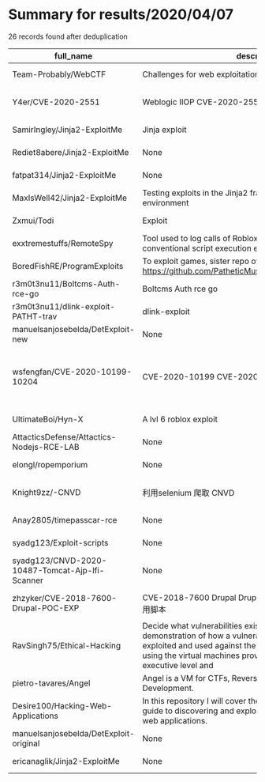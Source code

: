 
# Summary for results/2020/04/07
    
26 records found after deduplication

| full_name | description | html_url | matched_list | matched_count | pushed_at | size | stargazers_count | language | forks_count | vul_ids |
|-------------------------------------------------|------------------------------------------------------------------------------------------------------------------------------------------------------------------------------------------------------------------------------------------------------------------|--------------------------------------------------------------------|---------------------------------|-----------------|---------------------------|--------|--------------------|------------|---------------|--------------------------------------|
| Team-Probably/WebCTF | Challenges for web exploitation ctf 2019 | https://github.com/Team-Probably/WebCTF | ['exploit'] | 1 | 2020-04-07 12:21:58+00:00 | 12309 | 3 | CSS | 3 | [] |
| Y4er/CVE-2020-2551 | Weblogic IIOP CVE-2020-2551 | https://github.com/Y4er/CVE-2020-2551 | ['cve-2'] | 1 | 2020-04-07 03:32:24+00:00 | 49092 | 271 | Java | 73 | ['CVE-2020-2551'] |
| SamirIngley/Jinja2-ExploitMe | Jinja exploit | https://github.com/SamirIngley/Jinja2-ExploitMe | ['exploit'] | 1 | 2020-04-07 23:48:00+00:00 | 65 | 0 | HTML | 0 | [] |
| Rediet8abere/Jinja2-ExploitMe | None | https://github.com/Rediet8abere/Jinja2-ExploitMe | ['exploit'] | 1 | 2020-04-07 23:11:48+00:00 | 0 | 0 | | 0 | [] |
| fatpat314/Jinja2-ExploitMe | None | https://github.com/fatpat314/Jinja2-ExploitMe | ['exploit'] | 1 | 2020-04-07 23:16:16+00:00 | 0 | 0 | | 0 | [] |
| MaxIsWell42/Jinja2-ExploitMe | Testing exploits in the Jinja2 framework with a testing environment | https://github.com/MaxIsWell42/Jinja2-ExploitMe | ['exploit'] | 1 | 2020-04-07 23:09:57+00:00 | 0 | 0 | | 0 | [] |
| Zxmui/Todi | Exploit | https://github.com/Zxmui/Todi | ['exploit'] | 1 | 2020-04-07 21:47:41+00:00 | 14 | 0 | | 0 | [] |
| exxtremestuffs/RemoteSpy | Tool used to log calls of Roblox network objects; requires a conventional script execution exploit. | https://github.com/exxtremestuffs/RemoteSpy | ['exploit'] | 1 | 2020-04-07 20:14:54+00:00 | 7 | 0 | Lua | 0 | [] |
| BoredFishRE/ProgramExploits | To exploit games, sister repo of https://github.com/PatheticMustan/ProdigyMathGameHacking | https://github.com/BoredFishRE/ProgramExploits | ['exploit'] | 1 | 2020-04-07 16:42:49+00:00 | 2 | 0 | | 0 | [] |
| r3m0t3nu11/Boltcms-Auth-rce-go | Boltcms Auth rce go | https://github.com/r3m0t3nu11/Boltcms-Auth-rce-go | ['rce'] | 1 | 2020-04-07 16:16:04+00:00 | 2 | 0 | Go | 0 | [] |
| r3m0t3nu11/dlink-exploit-PATHT-trav | dlink-exploit | https://github.com/r3m0t3nu11/dlink-exploit-PATHT-trav | ['exploit'] | 1 | 2020-04-07 16:11:12+00:00 | 2 | 0 | Shell | 0 | [] |
| manuelsanjosebelda/DetExploit-new | None | https://github.com/manuelsanjosebelda/DetExploit-new | ['exploit'] | 1 | 2020-04-07 15:11:03+00:00 | 4903 | 1 | Python | 0 | [] |
| wsfengfan/CVE-2020-10199-10204 | CVE-2020-10199 CVE-2020-10204 Python POC | https://github.com/wsfengfan/CVE-2020-10199-10204 | ['cve poc', 'cve-2'] | 2 | 2020-04-07 13:56:17+00:00 | 9 | 20 | Python | 5 | ['CVE-2020-10199', 'CVE-2020-10204'] |
| UltimateBoi/Hyn-X | A lvl 6 roblox exploit | https://github.com/UltimateBoi/Hyn-X | ['exploit'] | 1 | 2020-04-07 11:07:42+00:00 | 0 | 0 | | 0 | [] |
| AttacticsDefense/Attactics-Nodejs-RCE-LAB | None | https://github.com/AttacticsDefense/Attactics-Nodejs-RCE-LAB | ['rce'] | 1 | 2020-04-07 10:29:26+00:00 | 45 | 0 | HTML | 0 | [] |
| elongl/ropemporium | None | https://github.com/elongl/ropemporium | ['exploit'] | 1 | 2020-04-07 16:58:11+00:00 | 2941 | 0 | Python | 0 | [] |
| Knight9zz/-CNVD | 利用selenium 爬取 CNVD | https://github.com/Knight9zz/-CNVD | ['cnvd-c OR cnvd-2 OR cnnvd-2'] | 1 | 2020-04-07 09:13:35+00:00 | 2 | 0 | Python | 0 | [] |
| Anay2805/timepasscar-rce | None | https://github.com/Anay2805/timepasscar-rce | ['rce'] | 1 | 2020-04-07 07:33:25+00:00 | 58 | 0 | JavaScript | 0 | [] |
| syadg123/Exploit-scripts | None | https://github.com/syadg123/Exploit-scripts | ['exploit'] | 1 | 2020-04-07 07:26:16+00:00 | 197 | 0 | Python | 0 | [] |
| syadg123/CNVD-2020-10487-Tomcat-Ajp-lfi-Scanner | None | https://github.com/syadg123/CNVD-2020-10487-Tomcat-Ajp-lfi-Scanner | ['cnvd-c OR cnvd-2 OR cnnvd-2'] | 1 | 2020-04-07 07:01:03+00:00 | 250 | 0 | Python | 0 | [] |
| zhzyker/CVE-2018-7600-Drupal-POC-EXP | CVE-2018-7600 Drupal Drupalgeddon 2 远程代码执行漏洞利用脚本 | https://github.com/zhzyker/CVE-2018-7600-Drupal-POC-EXP | ['cve poc', 'cve-2'] | 2 | 2020-04-07 06:58:29+00:00 | 4 | 4 | Python | 1 | ['CVE-2018-7600'] |
| RavSingh75/Ethical-Hacking | Decide what vulnerabilities exist on the network and provide a demonstration of how a vulnerability/vulnerabilities could be exploited and used against the company. Setup a network using the virtual machines provided for you. Provide an executive level and | https://github.com/RavSingh75/Ethical-Hacking | ['exploit'] | 1 | 2020-04-07 03:48:36+00:00 | 395 | 0 | | 0 | [] |
| pietro-tavares/Angel | Angel is a VM for CTFs, Reverse Engineering and Exploit Development. | https://github.com/pietro-tavares/Angel | ['exploit'] | 1 | 2020-04-07 05:44:57+00:00 | 2 | 0 | Shell | 0 | [] |
| Desire100/Hacking-Web-Applications | In this repository I will cover the basic theiory and practical guide to discovering and exploiting security imperfections in web applications. | https://github.com/Desire100/Hacking-Web-Applications | ['exploit'] | 1 | 2020-04-07 11:13:49+00:00 | 107 | 1 | | 0 | [] |
| manuelsanjosebelda/DetExploit-original | None | https://github.com/manuelsanjosebelda/DetExploit-original | ['exploit'] | 1 | 2020-04-07 09:40:04+00:00 | 4733 | 0 | Python | 0 | [] |
| ericanaglik/Jinja2-ExploitMe | None | https://github.com/ericanaglik/Jinja2-ExploitMe | ['exploit'] | 1 | 2020-04-07 23:18:04+00:00 | 0 | 0 | | 0 | [] |
